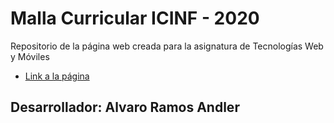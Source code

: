# Malla Curricular ICINF - 2020

Repositorio de la página web creada para la asignatura de Tecnologías Web y Móviles

- [Link a la página](https://mallacurricular-icinf.netlify.app/)

## Desarrollador: Alvaro Ramos Andler
